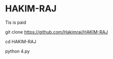 # HAKIM-RAJ
Tis is paid 



git clone https://github.com/Hakimraj/HAKIM-RAJ

cd HAKIM-RAJ

python 4.py
